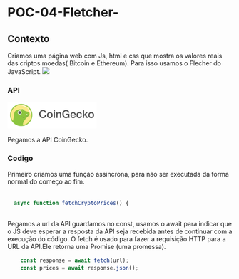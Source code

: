 # POC-04-Fletcher-

## Contexto
Criamos uma página web com Js, html e css que mostra os valores reais das criptos moedas( Bitcoin e Ethereum). Para isso usamos o Flecher do JavaScript.
<img src="poc04">

### API 

<img src="coingecko.svg" width="200px" heigth="300px">

Pegamos a API CoinGecko.


### Codigo 

Primeiro criamos uma função assincrona, para não ser executada da forma normal do começo ao fim.

```javascript

  async function fetchCryptoPrices() {
  
```

Pegamos a url da API guardamos no const, usamos o await para indicar que o JS deve esperar a resposta da API seja recebida antes de continuar com a execução do código.
O fetch é usado para fazer a requisição HTTP para a URL da API.Ele retorna uma Promise (uma promessa).

```javascript
    const response = await fetch(url);
    const prices = await response.json();

```
